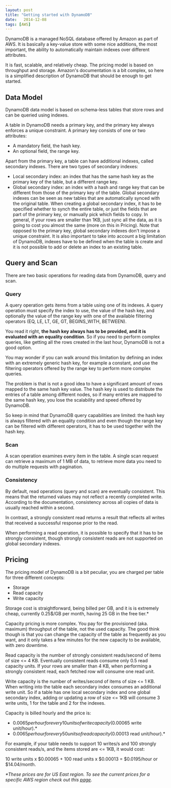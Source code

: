 ```yaml
---
layout: post
title: "Getting started with DynamoDB"
date:   2014-12-08
tags: [AWS]
---
```


DynamoDB is a managed NoSQL database offered by Amazon as part of AWS. It is basically a key-value store with some nice additions, the most important, the ability to automatically maintain indexes over different attributes.

It is fast, scalable, and relatively cheap. The pricing model is based on throughput and storage. Amazon's documentation is a bit complex, so here is a simplified description of DynamoDB that should be enough to get started.

## Data Model

DynamoDB data model is based on schema-less tables that store rows and can be queried using indexes.

A table in DynamoDB needs a primary key, and the primary key always enforces a unique constraint. A primary key consists of one or two attributes:

* A mandatory field, the hash key.
* An optional field, the range key.

Apart from the primary key, a table can have additional indexes, called secondary indexes. There are two types of secondary indexes:

* Local secondary index: an index that has the same hash key as the primary key of the table, but a different range key.
* Global secondary index: an index with a hash and range key that can be different from those of the primary key of the table. Global secondary indexes can be seen as new tables that are automatically synced with the original table. When creating a global secondary index, it has to be specified whether to synch the entire table, or just the fields that are part of the primary key, or manually pick which fields to copy. In general, if your rows are smaller than 1KB, just sync all the data, as it is going to cost you almost the same (more on this in Pricing).
Note that opposed to the primary key, global secondary indexes don't impose a unique constraint. It is also important to take into account a big limitation of DynamoDB, indexes have to be defined when the table is create and it is not possible to add or delete an index to an existing table.

## Query and Scan

There are two basic operations for reading data from DynamoDB, query and scan.

### Query

A query operation gets items from a table using one of its indexes. A query operation must specify the index to use, the value of the hash key, and optionally the value of the range key with one of the available filtering operators (EQ, LE, LT, GE, GT, BEGINS_WITH, BETWEEN).

You read it right, **the hash key always has to be provided, and it is evaluated with an equality condition**. So if you need to perform complex queries, like getting all the rows created in the last hour, DynamoDB is not a good option.

You may wonder if you can walk around this limitation by defining an index with an extremely generic hash key, for example a constant, and use the filtering operators offered by the range key to perform more complex queries.

The problem is that is not a good idea to have a significant amount of rows mapped to the same hash key value. The hash key is used to distribute the entries of a table among different nodes, so if many entries are mapped to the same hash key, you lose the scalability and speed offered by DynamoDB.

So keep in mind that DynamoDB query capabilities are limited: the hash key is always filtered with an equality condition and even though the range key can be filtered with different operators, it has to be used together with the hash key.

### Scan

A scan operation examines every item in the table. A single scan request can retrieve a maximum of 1 MB of data, to retrieve more data you need to do multiple requests with pagination.

### Consistency

By default, read operations (query and scan) are eventually consistent. This means that the returned values may not reflect a recently completed write. According to the documentation, consistency across all copies of data is usually reached within a second.

In contrast, a strongly consistent read returns a result that reflects all writes that received a successful response prior to the read.

When performing a read operation, it is possible to specify that it has to be strongly consistent, though strongly consistent reads are not supported on global secondary indexes.

## Pricing

The pricing model of DynamoDB is a bit peculiar, you are charged per table for three different concepts:

* Storage
* Read capacity
* Write capacity

Storage cost is straightforward, being billed per GB, and it is is extremely cheap, currently 0.25$/GB per month, having 25 GB in the free tier.*

Capacity pricing is more complex. You pay for the provisioned (aka. maximum) throughput of the table, not the used capacity. The good think though is that you can change the capacity of the table as frequently as you want, and it only takes a few minutes for the new capacity to be available, with zero downtime.

Read capacity is the number of strongly consistent reads/second of items of size <= 4 KB. Eventually consistent reads consume only 0.5 read capacity units. If your rows are smaller than 4 KB, when performing a strongly consistent read, each fetched row will consume one read unit.

Write capacity is the number of writes/second of items of size <= 1 KB. When writing into the table each secondary index consumes an additional write unit. So if a table has one local secondary index and one global secondary index, adding or updating a row of size <= 1KB will consume 3 write units, 1 for the table and 2 for the indexes.

Capacity is billed hourly and the price is:

* $0.0065 per hour for every 10 units of write capacity ($0.00065 write unit/hour).*
* $0.0065 per hour for every 50 units of read capacity ($0.00013 read unit/hour).*

For example, if your table needs to support 10 writes/s and 100 strongly consistent reads/s, and the items stored are <= 1KB, it would cost:

10 write units x $0.00065 + 100 read units x $0.00013 = $0.0195/hour or $14.04/month.

*\*These prices are for US East region. To see the current prices for a specific AWS region check out this [page](http://aws.amazon.com/dynamodb/pricing/).*
